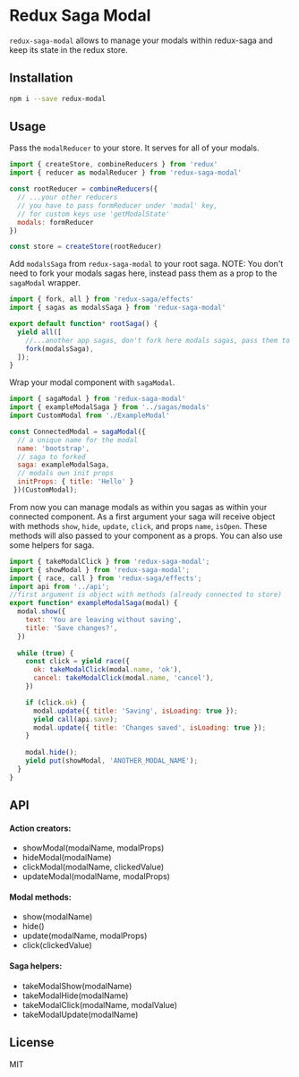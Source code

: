 # Redux Saga Modal

`redux-saga-modal` allows to manage your modals within redux-saga and keep its state in the redux store.

## Installation
```bash
npm i --save redux-modal
```
## Usage
Pass the `modalReducer` to your store. It serves for all of your modals.

```javascript
import { createStore, combineReducers } from 'redux'
import { reducer as modalReducer } from 'redux-saga-modal'

const rootReducer = combineReducers({
  // ...your other reducers
  // you have to pass formReducer under 'modal' key,
  // for custom keys use 'getModalState'
  modals: formReducer
})

const store = createStore(rootReducer)
```
Add `modalsSaga` from `redux-saga-modal` to your root saga. 
NOTE: You don't need to fork your modals sagas here, instead pass them as a prop to the `sagaModal` wrapper. 

```javascript
import { fork, all } from 'redux-saga/effects'
import { sagas as modalsSaga } from 'redux-saga-modal'

export default function* rootSaga() {
  yield all([
    //...another app sagas, don't fork here modals sagas, pass them to the sagaModal wrapper
    fork(modalsSaga),
  ]);
}
```
Wrap your modal component with `sagaModal`.  
```javascript
import { sagaModal } from 'redux-saga-modal'
import { exampleModalSaga } from '../sagas/modals'
import CustomModal from './ExampleModal'

const ConnectedModal = sagaModal({
  // a unique name for the modal 
  name: 'bootstrap', 
  // saga to forked
  saga: exampleModalSaga,
  // modals own init props
  initProps: { title: 'Hello' }
 })(CustomModal);
```
From now you can manage modals as within you sagas as within your connected component. As a first argument your saga will receive object with methods `show`, `hide`, `update`, `click`, and props `name`, `isOpen`. These methods will also passed to your component as a props. You can also use some helpers for saga.

```javascript
import { takeModalClick } from 'redux-saga-modal';
import { showModal } from 'redux-saga-modal';
import { race, call } from 'redux-saga/effects';
import api from '../api';
//first argument is object with methods (already connected to store)
export function* exampleModalSaga(modal) {
  modal.show({ 
    text: 'You are leaving without saving', 
    title: 'Save changes?',
  })
  
  while (true) {
    const click = yield race({
      ok: takeModalClick(modal.name, 'ok'),
      cancel: takeModalClick(modal.name, 'cancel'),
    })

    if (click.ok) {
      modal.update({ title: 'Saving', isLoading: true });
      yield call(api.save);
      modal.update({ title: 'Changes saved', isLoading: true });
    }
    
    modal.hide();
    yield put(showModal, 'ANOTHER_MODAL_NAME');
  }
}
```
## API
#### Action creators:
* showModal(modalName, modalProps)
* hideModal(modalName)
* clickModal(modalName, clickedValue)
* updateModal(modalName, modalProps)
#### Modal methods:
* show(modalName)
* hide()
* update(modalName, modalProps) 
* click(clickedValue) 
#### Saga helpers:
* takeModalShow(modalName)
* takeModalHide(modalName)
* takeModalClick(modalName, modalValue)
* takeModalUpdate(modalName)

## License

MIT
